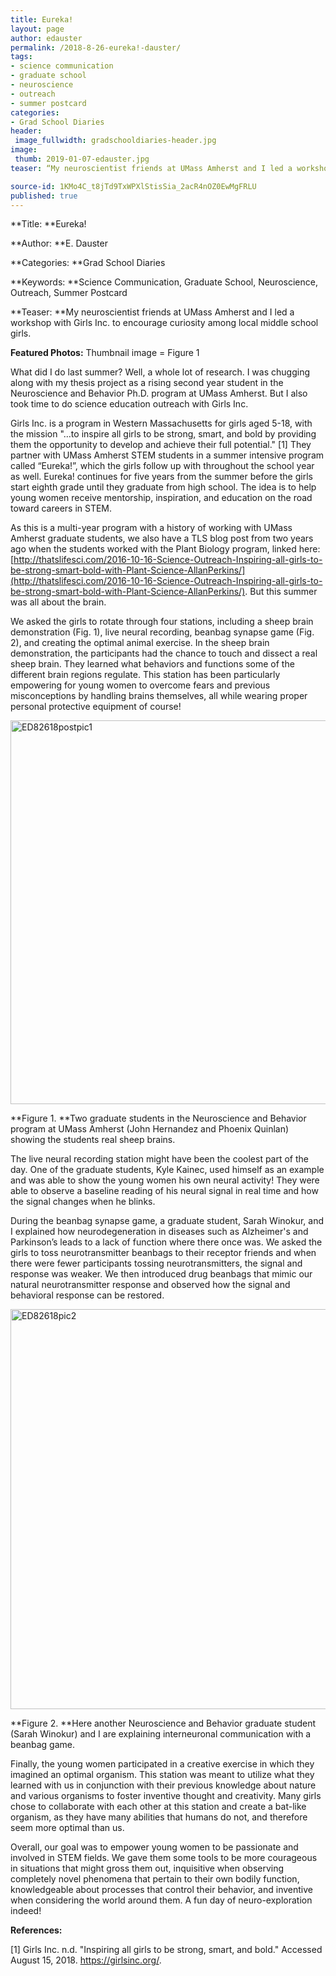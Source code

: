 ```yaml
---
title: Eureka!
layout: page
author: edauster
permalink: /2018-8-26-eureka!-dauster/
tags:
- science communication
- graduate school
- neuroscience
- outreach
- summer postcard
categories:
- Grad School Diaries 
header:
 image_fullwidth: gradschooldiaries-header.jpg
image:
 thumb: 2019-01-07-edauster.jpg
teaser: “My neuroscientist friends at UMass Amherst and I led a workshop with Girls Inc. to encourage curiosity among local middle school girls.”

source-id: 1KMo4C_t8jTd9TxWPXlStisSia_2acR4nOZ0EwMgFRLU
published: true
---
```

**Title: **Eureka! 

**Author: **E. Dauster

**Categories: **Grad School Diaries

**Keywords: **Science Communication, Graduate School, Neuroscience, Outreach, Summer Postcard

**Teaser: **My neuroscientist friends at UMass Amherst and I led a workshop with Girls Inc. to encourage curiosity among local middle school girls.

**Featured Photos:** Thumbnail image = Figure 1

What did I do last summer? Well, a whole lot of research. I was chugging along with my thesis project as a rising second year student in the Neuroscience and Behavior Ph.D. program at UMass Amherst. But I also took time to do science education outreach with Girls Inc. 

Girls Inc. is a program in Western Massachusetts for girls aged 5-18, with the mission "…to inspire all girls to be strong, smart, and bold by providing them the opportunity to develop and achieve their full potential." [1] They partner with UMass Amherst STEM students in a summer intensive program called “Eureka!”, which the girls follow up with throughout the school year as well. Eureka! continues for five years from the summer before the girls start eighth grade until they graduate from high school. The idea is to help young women receive mentorship, inspiration, and education on the road toward careers in STEM. 

As this is a multi-year program with a history of working with UMass Amherst graduate students, we also have a TLS blog post from two years ago when the students worked with the Plant Biology program, linked here: [http://thatslifesci.com/2016-10-16-Science-Outreach-Inspiring-all-girls-to-be-strong-smart-bold-with-Plant-Science-AllanPerkins/](http://thatslifesci.com/2016-10-16-Science-Outreach-Inspiring-all-girls-to-be-strong-smart-bold-with-Plant-Science-AllanPerkins/). But this summer was all about the brain.

We asked the girls to rotate through four stations, including a sheep brain demonstration (Fig. 1), live neural recording, beanbag synapse game (Fig. 2), and creating the optimal animal exercise. In the sheep brain demonstration, the participants had the chance to touch and dissect a real sheep brain. They learned what behaviors and functions some of the different brain regions regulate. This station has been particularly empowering for young women to overcome fears and previous misconceptions by handling brains themselves, all while wearing proper personal protective equipment of course!

<a data-flickr-embed="true" href="https://www.flickr.com/photos/139839751@N06/46574575641/in/dateposted-friend/" title="ED82618postpic1"><img src="https://farm5.staticflickr.com/4900/46574575641_7aae949a43_z.jpg" width="614" height="614" alt="ED82618postpic1"></a><script async src="//embedr.flickr.com/assets/client-code.js" charset="utf-8"></script>

**Figure 1. **Two graduate students in the Neuroscience and Behavior program at UMass Amherst (John Hernandez and Phoenix Quinlan) showing the students real sheep brains.

The live neural recording station might have been the coolest part of the day. One of the graduate students, Kyle Kainec, used himself as an example and was able to show the young women his own neural activity! They were able to observe a baseline reading of his neural signal in real time and how the signal changes when he blinks.

During the beanbag synapse game, a graduate student, Sarah Winokur, and I explained how neurodegeneration in diseases such as Alzheimer's and Parkinson’s leads to a lack of function where there once was. We asked the girls to toss neurotransmitter beanbags to their receptor friends and when there were fewer participants tossing neurotransmitters, the signal and response was weaker. We then introduced drug beanbags that mimic our natural neurotransmitter response and observed how the signal and behavioral response can be restored.

<a data-flickr-embed="true" href="https://www.flickr.com/photos/139839751@N06/45660341745/in/dateposted-friend/" title="ED82618pic2"><img src="https://farm5.staticflickr.com/4806/45660341745_fb04fefba5_z.jpg" width="640" height="640" alt="ED82618pic2"></a><script async src="//embedr.flickr.com/assets/client-code.js" charset="utf-8"></script>

**Figure 2. **Here another Neuroscience and Behavior graduate student (Sarah Winokur) and I are explaining interneuronal communication with a beanbag game.

Finally, the young women participated in a creative exercise in which they imagined an optimal organism. This station was meant to utilize what they learned with us in conjunction with their previous knowledge about nature and various organisms to foster inventive thought and creativity. Many girls chose to collaborate with each other at this station and create a bat-like organism, as they have many abilities that humans do not, and therefore seem more optimal than us.

Overall, our goal was to empower young women to be passionate and involved in STEM fields. We gave them some tools to be more courageous in situations that might gross them out, inquisitive when observing completely novel phenomena that pertain to their own bodily function, knowledgeable about processes that control their behavior, and inventive when considering the world around them. A fun day of neuro-exploration indeed!

**References:**

[1] Girls Inc. n.d. "Inspiring all girls to be strong, smart, and bold." Accessed August 15, 2018. https://girlsinc.org/.

